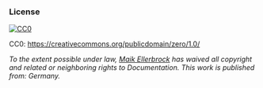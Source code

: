 ### License

[![CC0](https://github.frapsoft.com/licence/cc0.png)](https://creativecommons.org/publicdomain/zero/1.0/)

CC0: https://creativecommons.org/publicdomain/zero/1.0/

*To the extent possible under law, [Maik Ellerbrock](https://github.com/ellerbrock/) has waived all copyright and related or neighboring rights to Documentation. This work is published from: Germany.*
